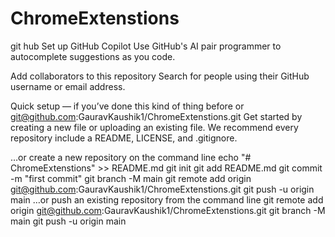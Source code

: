 # ChromeExtenstions

git hub
Set up GitHub Copilot
Use GitHub's AI pair programmer to autocomplete suggestions as you code.

Add collaborators to this repository
Search for people using their GitHub username or email address.

Quick setup — if you’ve done this kind of thing before
or	
git@github.com:GauravKaushik1/ChromeExtenstions.git
Get started by creating a new file or uploading an existing file. We recommend every repository include a README, LICENSE, and .gitignore.

…or create a new repository on the command line
echo "# ChromeExtenstions" >> README.md
git init
git add README.md
git commit -m "first commit"
git branch -M main
git remote add origin git@github.com:GauravKaushik1/ChromeExtenstions.git
git push -u origin main
…or push an existing repository from the command line
git remote add origin git@github.com:GauravKaushik1/ChromeExtenstions.git
git branch -M main
git push -u origin main
